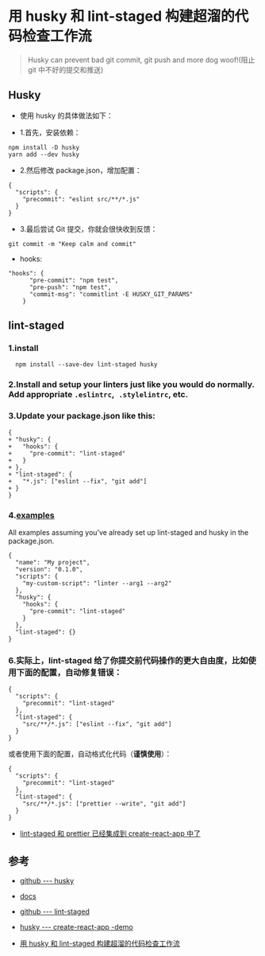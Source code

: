 # 用 husky 和 lint-staged 构建超溜的代码检查工作流

>Husky can prevent bad git commit, git push and more dog woof!(阻止 git 中不好的提交和推送)


## Husky

- 使用 husky 的具体做法如下：

- 1.首先，安装依赖：
```
npm install -D husky
yarn add --dev husky
```
- 2.然后修改 package.json，增加配置：
```
{
  "scripts": {
    "precommit": "eslint src/**/*.js"
  }
}
```
- 3.最后尝试 Git 提交，你就会很快收到反馈：
```
git commit -m "Keep calm and commit"
```

-  hooks:
```
"hooks": {
      "pre-commit": "npm test",
      "pre-push": "npm test",
      "commit-msg": "commitlint -E HUSKY_GIT_PARAMS"
    }
```

## lint-staged

### 1.install
```
  npm install --save-dev lint-staged husky
```

### 2.Install and setup your linters just like you would do normally. Add appropriate `.eslintrc`,` .stylelintrc`, etc.

### 3.Update your package.json like this:
```
{
+ "husky": {
+   "hooks": {  
+     "pre-commit": "lint-staged"
+   }
+ },
+ "lint-staged": {
+   "*.js": ["eslint --fix", "git add"]
+ }
}
```

### 4.[examples](https://github.com/okonet/lint-staged#examples)

All examples assuming you’ve already set up lint-staged and husky in the package.json.
```
{
  "name": "My project",
  "version": "0.1.0",
  "scripts": {
    "my-custom-script": "linter --arg1 --arg2"
  },
  "husky": {
    "hooks": {
      "pre-commit": "lint-staged"
    }
  },
  "lint-staged": {}
}
```
### 6.实际上，lint-staged 给了你提交前代码操作的更大自由度，比如使用下面的配置，自动修复错误：
```
{
  "scripts": {
    "precommit": "lint-staged"
  },
  "lint-staged": {
    "src/**/*.js": ["eslint --fix", "git add"]
  }
}
```

或者使用下面的配置，自动格式化代码（**谨慎使用**）：

```
{
  "scripts": {
    "precommit": "lint-staged"
  },
  "lint-staged": {
    "src/**/*.js": ["prettier --write", "git add"]
  }
}
```
- [lint-staged 和 prettier 已经集成到 create-react-app 中了](https://github.com/facebook/create-react-app/pull/1759)


## 参考
- [github --- husky](https://github.com/typicode/husky)
- [docs](https://github.com/typicode/husky/blob/master/DOCS.md)

- [github --- lint-staged](https://github.com/okonet/lint-staged)
- [husky --- create-react-app -demo](https://github.com/facebook/create-react-app/blob/master/package.json)

- [用 husky 和 lint-staged 构建超溜的代码检查工作流](https://segmentfault.com/a/1190000009546913)
